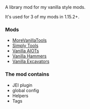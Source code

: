 A library mod for my vanilla style mods.

It's used for 3 of my mods in 1.15.2+.

### Mods

- [MoreVanillaTools]({mod_hoster}morevanillatools)
- [Simply Tools]({mod_hoster}simply-tools)
- [Vanilla AIOTs]({mod_hoster}vanilla-aiots)
- [Vanilla Hammers]({mod_hoster}vanilla-hammers)
- [Vanilla Excavators]({mod_hoster}vanilla-excavators)

### The mod contains

- JEI plugin
- global config
- Helpers
- Tags
